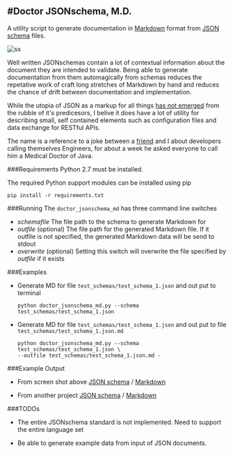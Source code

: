 #Doctor JSONschema, M.D. 
--
A utility script to generate documentation in [Markdown](https://daringfireball.net/projects/markdown/syntax) format 
from [JSON schema](http://json-schema.org/) files. 

![ss](docs/media/transform.png)

Well written JSONschemas contain a lot of contextual information about the document they are intended to validate. 
Being able to generate documentation from them automagically from schemas reduces the repetative work of craft 
long stretches of Markdown by hand and reduces the chance of drift between documentation and implementation. 

While the utopia of JSON as a markup for all things [has not emerged](http://www.redbook.io/pdf/ch1-background.pdf) from
the rubble of it's predicesors, I belive it does have a lot of utility for describing small, self contained elements 
such as configuration files and data exchange for RESTful APIs.

The name is a reference to a joke between a [friend](https://github.com/timmattison) and I about developers calling 
themselves Engineers, for about a week he asked everyone to call him a Medical Doctor of Java. 

###Requirements
Python 2.7 must be installed.

The required Python support modules can be installed using pip

```
pip install -r requirements.txt
```

###Running
The ```doctor_jsonschema_md``` has three command line switches

+ _schemafile_ The file path to the schema to generate Markdown for
+ _outfile_ (optional) The file path for the generated Markdown file. If it outfile is not specified, the generated 
Markdown data will be send to stdout
+ _overwrite_ (optional) Setting this switch will overwrite the file specified by _outfile_ if it exists

###Examples

+ Generate MD for file ```test_schemas/test_schema_1.json``` and out put to terminal 

	```
	python doctor_jsonschema_md.py --schema test_schemas/test_schema_1.json
	```

+ Generate MD for file ```test_schemas/test_schema_1.json``` and out put to file  
```test_schemas/test_schema_1.json.md ```

	```
	python doctor_jsonschema_md.py --schema test_schemas/test_schema_1.json \
	--outfile test_schemas/test_schema_1.json.md -
	```
	
###Example Output

+ From screen shot above [JSON schema](test_schemas/test_schema_1.json) / [Markdown](test_schemas/test_schema_1.json.md)

+ From another project [JSON schema](test_schemas/test_schema_2.json) / [Markdown](test_schemas/test_schema_2.json.md)

###TODOs

+ The entire JSONschema standard is not implemented. Need to support the entire language set

+ Be able to generate example data from input of JSON documents. 
